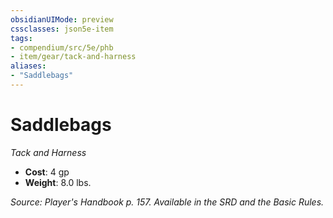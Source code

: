 ```yaml
---
obsidianUIMode: preview
cssclasses: json5e-item
tags:
- compendium/src/5e/phb
- item/gear/tack-and-harness
aliases: 
- "Saddlebags"
---
```

# Saddlebags
*Tack and Harness*  

- **Cost**: 4 gp
- **Weight**: 8.0 lbs.

*Source: Player's Handbook p. 157. Available in the SRD and the Basic Rules.*